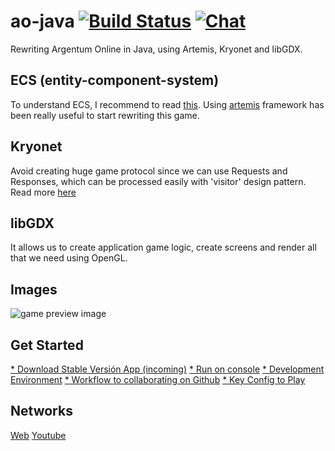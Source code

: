 # ao-java [![Build Status](https://travis-ci.org/ao-libre/ao-java.svg?branch=master)](https://travis-ci.org/ao-libre/ao-java) [![Chat](https://img.shields.io/badge/chat-on%20discord-7289da.svg)](https://discord.gg/GpX3zzZ)

Rewriting Argentum Online in Java, using Artemis, Kryonet and libGDX.

## ECS (entity-component-system)
To understand ECS, I recommend to read [this](https://github.com/junkdog/artemis-odb/wiki/Introduction-to-Entity-Systems).
Using [artemis](https://github.com/junkdog/artemis-odb) framework has been really useful to start rewriting this game.

## Kryonet
Avoid creating huge game protocol since we can use Requests and Responses, which can be processed easily with 'visitor' design pattern. 
Read more [here](https://github.com/EsotericSoftware/kryonet)

## libGDX
It allows us to create application game logic, create screens and render all that we need using OpenGL.

## Images 
![game preview image](https://cdn.discordapp.com/attachments/580487031197794313/636899837354442755/readme-repo.png)

## Get Started
[* Download Stable Versión App (incoming)](https://github.com/ao-libre/ao-java/releases)
[* Run on console](docs/get-started/run-on-console.md)
[* Development Environment](docs/get-started/development-environment.md)
[* Workflow to collaborating on Github](docs/get-started/workflow-github.md)
[* Key Config to Play](docs/get-started/key-config-to-play.md)

## Networks
[Web](https://finisterra.argentumonline.org/) [Youtube](https://www.youtube.com/channel/UCftJ6hBfoovJY6nfmXTBD0g)
